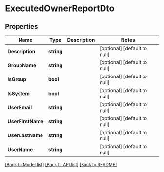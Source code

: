 # ExecutedOwnerReportDto

## Properties
Name | Type | Description | Notes
------------ | ------------- | ------------- | -------------
**Description** | **string** |  | [optional] [default to null]
**GroupName** | **string** |  | [optional] [default to null]
**IsGroup** | **bool** |  | [optional] [default to null]
**IsSystem** | **bool** |  | [optional] [default to null]
**UserEmail** | **string** |  | [optional] [default to null]
**UserFirstName** | **string** |  | [optional] [default to null]
**UserLastName** | **string** |  | [optional] [default to null]
**UserName** | **string** |  | [optional] [default to null]

[[Back to Model list]](../README.md#documentation-for-models) [[Back to API list]](../README.md#documentation-for-api-endpoints) [[Back to README]](../README.md)


